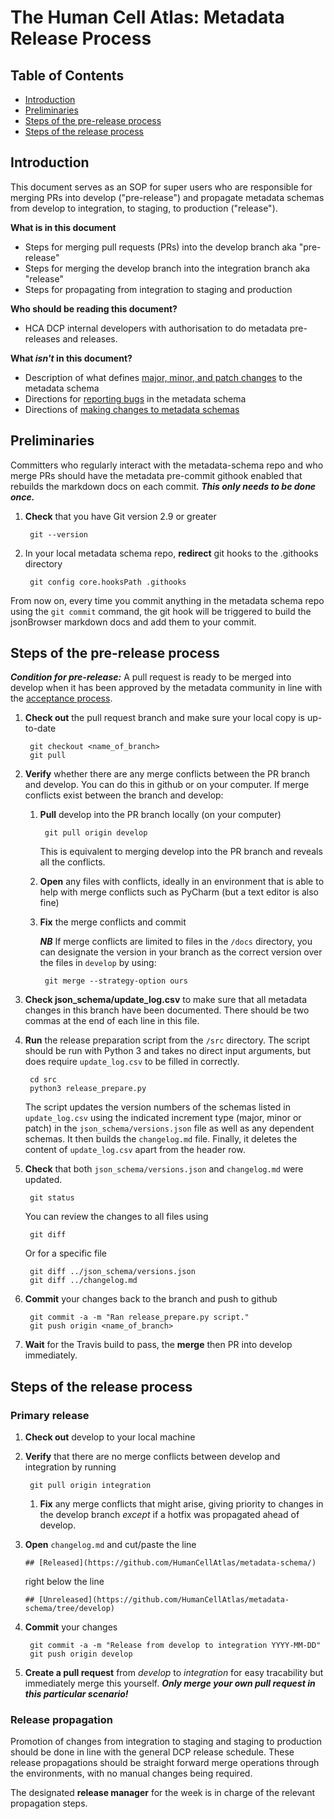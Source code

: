 # The Human Cell Atlas: Metadata Release Process

## Table of Contents
- [Introduction](#introduction)
- [Preliminaries](#preliminaries)
- [Steps of the pre-release process](#steps-of-the-pre-release-process)
- [Steps of the release process](#steps-of-the-release-process)

## Introduction

This document serves as an SOP for super users who are responsible for merging PRs into develop ("pre-release") and propagate metadata schemas from develop to integration, to staging, to production ("release").

**What is in this document**
- Steps for merging pull requests (PRs) into the develop branch aka "pre-release"
- Steps for merging the develop branch into the integration branch aka "release"
- Steps for propagating from integration to staging and production

 **Who should be reading this document?**
 - HCA DCP internal developers with authorisation to do metadata pre-releases and releases.

 **What *isn't* in this document?**
- Description of what defines [major, minor, and patch changes](metadata-schema/docs/evolution.md#schema-versioning) to the metadata schema
- Directions for [reporting bugs](metadata-schema/docs/contributing.md#reporting-bugs) in the metadata schema
- Directions of [making changes to metadata schemas](metadata-schema/docs/committers.md)

## Preliminaries

Committers who regularly interact with the metadata-schema repo and who merge PRs should have the metadata pre-commit githook enabled that rebuilds the markdown docs on each commit. ***This only needs to be done once.***

1. **Check** that you have Git version 2.9 or greater

        git --version

2. In your local metadata schema repo, **redirect** git hooks to the .githooks directory

        git config core.hooksPath .githooks

From now on, every time you commit anything in the metadata schema repo using the `git commit` command, the git hook will be triggered to build the jsonBrowser markdown docs and add them to your commit.

## Steps of the pre-release process

***Condition for pre-release:*** A pull request is ready to be merged into develop when it has been approved by the metadata community in line with the [acceptance process](metadata-schema/docs/committers#schema-update-acceptance-process).


1. **Check out** the pull request branch and make sure your local copy is up-to-date

        git checkout <name_of_branch>
        git pull

1. **Verify** whether there are any merge conflicts between the PR branch and develop. You can do this in github or on your computer. If merge conflicts exist between the branch and develop:

    1. **Pull** develop into the PR branch locally (on your computer)

            git pull origin develop

        This is equivalent to merging develop into the PR branch and reveals all the conflicts.

    1. **Open** any files with conflicts, ideally in an environment that is able to help with merge conflicts such as PyCharm (but a text editor is also fine)

    1. **Fix** the merge conflicts and commit

        ***NB*** If merge conflicts are limited to files in the `/docs` directory, you can designate the version in your branch as the correct version over the files in `develop` by using:

            git merge --strategy-option ours

1. **Check json_schema/update_log.csv** to make sure that all metadata changes in this branch have been documented. There should be two commas at the end of each line in this file.

1. **Run** the release preparation script from the `/src` directory. The script should be run with Python 3 and takes no direct input arguments, but does require `update_log.csv` to be filled in correctly.

        cd src
        python3 release_prepare.py

    The script updates the version numbers of the schemas listed in `update_log.csv` using the indicated increment type (major, minor or patch) in the `json_schema/versions.json` file as well as any dependent schemas. It then builds the `changelog.md` file. Finally, it deletes the content of `update_log.csv` apart from the header row.

1. **Check** that both `json_schema/versions.json` and `changelog.md` were updated.

        git status

    You can review the changes to all files using

        git diff
    
    Or for a specific file
    
        git diff ../json_schema/versions.json
        git diff ../changelog.md

1. **Commit** your changes back to the branch and push to github

        git commit -a -m "Ran release_prepare.py script."
        git push origin <name_of_branch>

1. **Wait** for the Travis build to pass, the **merge** then PR into develop immediately.

## Steps of the release process

### Primary release

1. **Check out** develop to your local machine

1. **Verify** that there are no merge conflicts between develop and integration by running

        git pull origin integration

    1. **Fix** any merge conflicts that might arise, giving priority to changes in the develop branch *except* if a hotfix was propagated ahead of develop.

1. **Open** `changelog.md` and cut/paste the line

    `## [Released](https://github.com/HumanCellAtlas/metadata-schema/)`

    right below the line

    `## [Unreleased](https://github.com/HumanCellAtlas/metadata-schema/tree/develop)`

1. **Commit** your changes

        git commit -a -m "Release from develop to integration YYYY-MM-DD"
        git push origin develop

1. **Create a pull request** from *develop* to *integration* for easy tracability but immediately merge this yourself. ***Only merge your own pull request in this particular scenario!***

### Release propagation

Promotion of changes from integration to staging and staging to production should be done in line with the general DCP release schedule. These release propagations should be straight forward merge operations through the environments, with no manual changes being required.

The designated **release manager** for the week is in charge of the relevant propagation steps.

